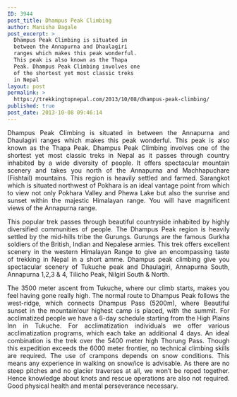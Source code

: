 ```yaml
---
ID: 3944
post_title: Dhampus Peak Climbing
author: Manisha Bagale
post_excerpt: >
  Dhampus Peak Climbing is situated in
  between the Annapurna and Dhaulagiri
  ranges which makes this peak wonderful.
  This peak is also known as the Thapa
  Peak. Dhampus Peak Climbing involves one
  of the shortest yet most classic treks
  in Nepal
layout: post
permalink: >
  https://trekkingtopnepal.com/2013/10/08/dhampus-peak-climbing/
published: true
post_date: 2013-10-08 09:46:14
---
```

<p style="text-align: justify;">Dhampus Peak Climbing is situated in between the Annapurna and Dhaulagiri ranges which makes this peak wonderful. This peak is also known as the Thapa Peak. Dhampus Peak Climbing involves one of the shortest yet most classic treks in Nepal as it passes through country inhabited by a wide diversity of people. It offers spectacular mountain scenery and takes you north of the Annapurna and Machhapuchare (Fishtail) mountains. This region is heavily settled and farmed. Sarangkot which is situated northwest of Pokhara is an ideal vantage point from which to view not only Pokhara Valley and Phewa Lake but also the sunrise and sunset within the majestic Himalayan range. You will have magnificent views of the Annapurna range.</p>
<p style="text-align: justify;">This popular trek passes through beautiful countryside inhabited by highly diversified communities of people. The Dhampus Peak region is heavily settled by the mid-hills tribe the Gurungs. Gurungs are the famous Gurkha soldiers of the British, Indian and Nepalese armies. This trek offers excellent scenery in the western Himalayan Range to give an encompassing taste of trekking in Nepal in a short amme. Dhampus peak climbing give you spectacular scenery of Tukuche peak and Dhaulagiri, Annapurna South, Annapurna 1,2,3 &amp; 4, Tilicho Peak, Nilgiri South &amp; North.</p>
<p style="text-align: justify;">The 3500 meter ascent from Tukuche, where our climb starts, makes you feel having gone really high. The normal route to Dhampus Peak follows the west-ridge, which connects Dhampus Pass (5200m), where Beautiful sunset in the mountain!our highest camp is placed, with the summit. For acclimatized people we have a 6-day schedule starting from the High Plains Inn in Tukuche. For acclimatization individuals we offer various acclimatization programs, which each take an additional 4 days. An ideal combination is the trek over the 5400 meter high Thorung Pass. Though this expedition exceeds the 6000 meter frontier, no technical climbing skills are required. The use of crampons depends on snow conditions. This means any experience in walking on snow/ice is advisable. As there are no steep pitches and no glacier traverses at all, we won’t be roped together. Hence knowledge about knots and rescue operations are also not required. Good physical health and mental perseverance necessary.</p>